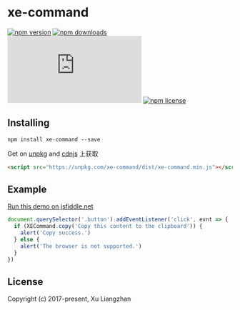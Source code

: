 # xe-command

[![npm version](https://img.shields.io/npm/v/xe-command.svg?style=flat-square)](https://www.npmjs.org/package/xe-command)
[![npm downloads](https://img.shields.io/npm/dm/xe-command.svg?style=flat-square)](http://npm-stat.com/charts.html?package=xe-command)
[![gzip size: JS](http://img.badgesize.io/https://unpkg.com/xe-command/dist/xe-command.min.js?compression=gzip&label=gzip%20size:%20JS)](http://img.badgesize.io/https://unpkg.com/xe-command/lib/index.umd.min.js?compression=gzip&label=gzip%20size:%20JS)
[![npm license](https://img.shields.io/github/license/mashape/apistatus.svg)](https://github.com/xuliangzhan/xe-command/blob/master/LICENSE)

## Installing

```shell
npm install xe-command --save
```

Get on [unpkg](https://unpkg.com/xe-command/) and [cdnjs](https://cdn.jsdelivr.net/npm/xe-command/) 上获取

```HTML
<script src="https://unpkg.com/xe-command/dist/xe-command.min.js"></script>
```

## Example

[Run this demo on jsfiddle.net](https://jsfiddle.net/fjvckd2a/)

```javascript
document.querySelector('.button').addEventListener('click', evnt => {
  if (XECommand.copy('Copy this content to the clipboard')) {
    alert('Copy success.')
  } else {
    alert('The browser is not supported.')
  }
})
```

## License

Copyright (c) 2017-present, Xu Liangzhan
